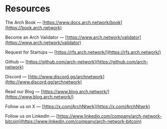 # Resources

The Arch Book — [https://www.docs.arch.network/book](https://book.arch.network)

Become an Arch Validator — [https://www.arch.network/validator](https://www.arch.network/validator)

Request for Startups — [https://rfs.arch.network/](https://rfs.arch.network/)

Github — [https://github.com/arch-network](https://github.com/arch-network)

Discord — [http://www.discord.gg/archnetwork](http://www.discord.gg/archnetwork)

Read our Blog — [https://www.blog.arch.network/](https://www.blog.arch.network/)

Follow us on X — [https://x.com/ArchNtwrk](https://x.com/ArchNtwrk) 

Follow us on LinkedIn — [https://www.linkedin.com/company/arch-network-bitcoin](https://www.linkedin.com/company/arch-network-bitcoin)
